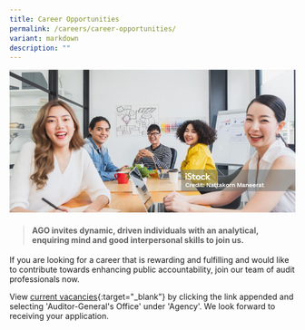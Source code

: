 ```yaml
---
title: Career Opportunities
permalink: /careers/career-opportunities/
variant: markdown
description: ""
---
```

![](/images/banner_why_join_us.png)

> #### **AGO invites dynamic, driven individuals with an analytical, enquiring mind and good interpersonal skills to join us.**

If you are looking for a career that is rewarding and fulfilling and would like to contribute towards enhancing public accountability, join our team of audit professionals now.

View [current vacancies](https://www.careers.hrp.gov.sg/sap/bc/ui5_ui5/sap/ZGERCFA004/index.html){:target="_blank"} by clicking the link appended and selecting 'Auditor-General's Office' under 'Agency'. We look forward to receiving your application.